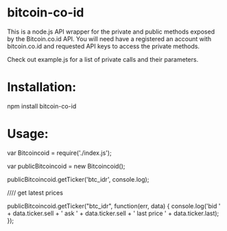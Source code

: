 # bitcoin-co-id

This is a node.js API wrapper for the private and public methods exposed by the Bitcoin.co.id API. You will need have a registered an account with bitcoin.co.id and requested API keys to access the private methods.

Check out example.js for a list of private calls and their parameters.

# Installation:

npm install bitcoin-co-id

# Usage:

var Bitcoincoid = require('./index.js');

var publicBitcoincoid = new Bitcoincoid();

publicBitcoincoid.getTicker('btc_idr', console.log);

//// get latest prices

publicBitcoincoid.getTicker("btc_idr", function(err, data)
{
    console.log('bid ' + data.ticker.sell + ' ask ' + data.ticker.sell + ' last price ' + data.ticker.last);
});
